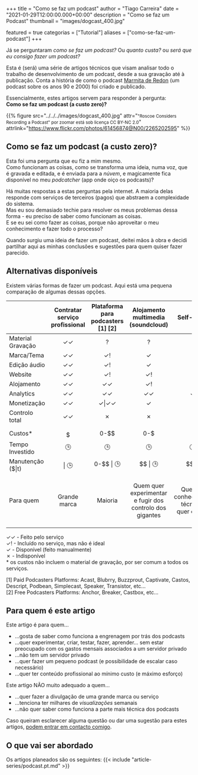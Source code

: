 +++
title = "Como se faz um podcast"
author = "Tiago Carreira"
date = "2021-01-29T12:00:00.000+00:00"
description = "Como se faz um Podcast"
thumbnail = "images/dogcast_400.jpg"

featured = true
categorias = ["Tutorial"]
aliases = ["como-se-faz-um-podcast"]
+++

Já se perguntaram _como se faz um podcast?_ 
Ou _quanto custa?_ ou _será que eu consigo fazer um podcast?_

Esta é (será) uma série de artigos técnicos que visam analisar 
todo o trabalho de desenvolvimento de um podcast,
desde a sua gravação até à publicação.
Conta a história de como o podcast [Marmita de Redon](https://marmita.pt) (um podcast sobre os anos 90 e 2000)
foi criado e publicado.

Essencialmente, estes artigos servem para responder à pergunta:  
**Como se faz um podcast (a custo zero)?**

{{% 
figure
src="../../../images/dogcast_400.jpg" 
attr="<small>\"Roscoe Considers Recording a Podcast\" por zoomar está sob licença CC BY-NC 2.0</small>"
attrlink="https://www.flickr.com/photos/61456874@N00/2265202595"
%}}

## Como se faz um podcast (a custo zero)?

Esta foi uma pergunta que eu fiz a mim mesmo.  
Como funcionam as coisas, como se transforma uma ideia, numa voz, que é gravada e editada, e é enviada para a _núvem_, 
e magicamente fica disponível no meu _podcatcher_ (app onde oiço os podcasts)?

Há muitas respostas a estas perguntas pela internet. 
A maioria delas responde com serviços de terceiros (pagos) que abstraem a complexidade do sistema.  
Mas eu sou demasiado techie para resolver os meus problemas dessa forma - eu preciso de saber como funcionam as coisas.  
E se eu sei como fazer as coisas, porque não aproveitar o meu conhecimento e fazer todo o processo?

Quando surgiu uma ideia de fazer um podcast, deitei mãos à obra e decidi partilhar aqui as minhas conclusões 
e sugestões para quem quiser fazer parecido.


## Alternativas disponíveis

Existem várias formas de fazer um podcast. 
Aqui está uma pequena comparação de algumas dessas opções.


|                   | Contratar serviço profissional | Plataforma para podcasters [1] [2] |            Alojamento multimedia (soundcloud)            |                   Self-Hosted                   |                               Este tutorial                               |
|-------------------|:------------------------------:|:----------------------------------:|:--------------------------------------------------------:|:-----------------------------------------------:|:-------------------------------------------------------------------------:|
| Material Gravação |               ✓✓               |                 ?                  |                            ?                             |                        ?                        |                                     ?                                     |
| Marca/Tema        |               ✓✓               |               ✓&#33;               |                            ✓                             |                        ✓                        |                                     ✓                                     |
| Edição áudio      |               ✓✓               |               ✓&#33;               |                            ✓                             |                        ✓                        |                                     ✓                                     |
| Website           |               ✓✓               |               ✓&#33;               |                          ✓&#33;                          |                        ✓                        |                                     ✓                                     |
| Alojamento        |               ✓✓               |                 ✓✓                 |                            ✓!                            |                        ✓                        |                                     ✓                                     |
| Analytics         |               ✓✓               |                 ✓✓                 |                            ✓✓                            |                       ✓✓                        |                                     ✓                                     |
| Monetização       |               ✓✓               |               ✓\|✓✓                |                            ✓                             |                        ✓                        |                                     ?                                     |
| Controlo total    |               ✓✓               |                 ✗                  |                            ✗                             |                        ✓                        |                                     ✓                                     |
|                   |                                |                                    |                                                          |                                                 |                                                                           |
| Custos*           |             $$$$$              |                0-$$                |                           0-$                            |                       $$                        |                                     0                                     |
| Tempo Investido   |               🕒               |                 🕒                 |                            🕒                            |                      🕒🕒                       |                                  🕒🕒🕒                                   |
| Manutenção ($\|t) |           $$$$ \| 🕒           |             0-$$ \| 🕒             |                         $$ \| 🕒                         |                    $$ \| 🕒                     |                                  0 \| 🕒                                  |
| Para quem         |          Grande marca          |              Maioria               | Quem quer experimentar e fugir dos controlo dos gigantes | Quem tem conhecimentos técnicos e quer controlo | Quem tem conhecimentos técnicos e quer controlo e não quer grandes custos |


✓✓ - Feito pelo serviço  
✓&#33; - Incluído no serviço, mas não é ideal  
✓ - Disponível (feito manualmente)  
✗ - Indisponível  
\* os custos não incluem o material de gravação, por ser comum a todos os serviços.

[1] Paid Podcasters Platforms: Acast, Blubrry, Buzzprout, Captivate, Castos, Descript, Podbean, Simplecast, Speaker, Transistor, etc...  
[2] Free Podcasters Platforms: Anchor, Breaker, Castbox, etc...


## Para quem é este artigo

Este artigo é para quem...
- ...gosta de saber como funciona a engrenagem por trás dos podcasts
- ...quer experimentar, criar, testar, fazer, aprender... sem estar preocupado com os gastos mensais associados a um servidor privado
- ...não tem um servidor privado
- ...quer fazer um pequeno podcast (e possibilidade de escalar caso necessário)
- ...quer ter conteúdo profissional ao mínimo custo (e máximo esforço)

Este artigo NÃO muito adequado a quem...
- ...quer fazer a divulgação de uma grande marca ou serviço 
- ...tenciona ter milhares de _visualizações_ semanais
- ...não quer saber como funciona a parte mais técnica dos podcasts


Caso queiram esclarecer alguma questão ou dar uma sugestão para estes artigos, [podem entrar em contacto comigo](../../sobre/#sobre-o-autor).


## O que vai ser abordado

Os artigos planeados são os seguintes:
{{< include "article-series/podcast.pt.md" >}}
